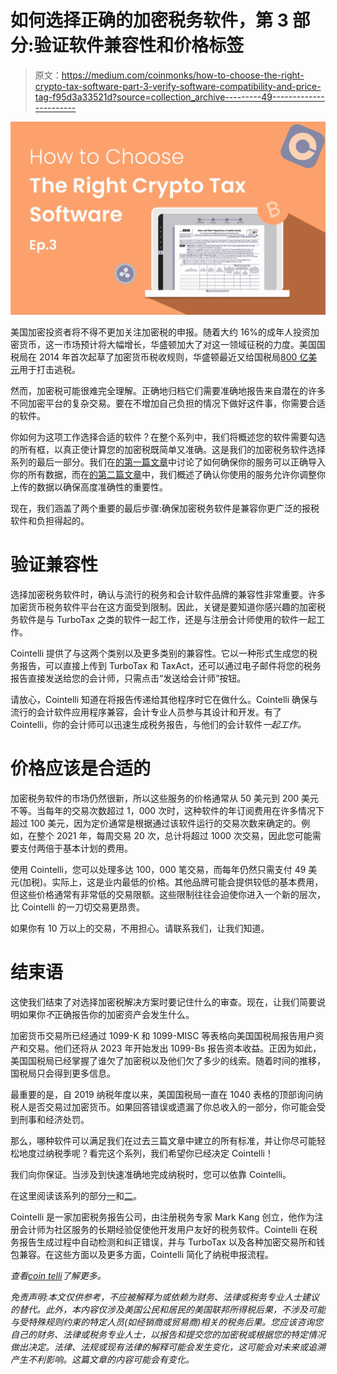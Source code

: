 # 如何选择正确的加密税务软件，第 3 部分:验证软件兼容性和价格标签

> 原文：<https://medium.com/coinmonks/how-to-choose-the-right-crypto-tax-software-part-3-verify-software-compatibility-and-price-tag-f95d3a33521d?source=collection_archive---------49----------------------->

![](img/600fc96a527f66a557f5280d650c1d44.png)

美国加密投资者将不得不更加关注加密税的申报。随着大约 16%的成年人投资加密货币，这一市场预计将大幅增长，华盛顿加大了对这一领域征税的力度。美国国税局在 2014 年首次起草了加密货币税收规则，华盛顿最近又给国税局[800 亿美元](https://www.cnbc.com/2021/07/14/irs-new-rules-on-bitcoin-ethereum-dogecoin-trading.html)用于打击逃税。

然而，加密税可能很难完全理解。正确地归档它们需要准确地报告来自潜在的许多不同加密平台的复杂交易。要在不增加自己负担的情况下做好这件事，你需要合适的软件。

你如何为这项工作选择合适的软件？在整个系列中，我们将概述您的软件需要勾选的所有框，以真正使计算您的加密税既简单又准确。这是我们的加密税务软件选择系列的最后一部分。我们在[的第一篇文章](/@cointelli/how-to-choose-the-right-crypto-tax-software-part-1-review-exchange-coverage-d66bcaac11be)中讨论了如何确保你的服务可以正确导入你的所有数据，而在[的第二篇文章](/@cointelli/how-to-choose-the-right-crypto-tax-software-part-2-confirm-error-correction-function-5f1cbc67a6a7)中，我们概述了确认你使用的服务允许你调整你上传的数据以确保高度准确性的重要性。

现在，我们涵盖了两个重要的最后步骤:确保加密税务软件是兼容你更广泛的报税软件和负担得起的。

# 验证兼容性

选择加密税务软件时，确认与流行的税务和会计软件品牌的兼容性非常重要。许多加密货币税务软件平台在这方面受到限制。因此，关键是要知道你感兴趣的加密税务软件是与 TurboTax 之类的软件一起工作，还是与注册会计师使用的软件一起工作。

Cointelli 提供了与这两个类别以及更多类别的兼容性。它以一种形式生成您的税务报告，可以直接上传到 TurboTax 和 TaxAct，还可以通过电子邮件将您的税务报告直接发送给您的会计师，只需点击“发送给会计师”按钮。

请放心，Cointelli 知道在将报告传递给其他程序时它在做什么。Cointelli 确保与流行的会计软件应用程序兼容，会计专业人员参与其设计和开发。有了 Cointelli，你的会计师可以迅速生成税务报告，与他们的会计软件*一起工作。*

# 价格应该是合适的

加密税务软件的市场仍然很新，所以这些服务的价格通常从 50 美元到 200 美元不等。当每年的交易次数超过 1，000 次时，这种软件的年订阅费用在许多情况下超过 100 美元，因为定价通常是根据通过该软件运行的交易次数来确定的。例如，在整个 2021 年，每周交易 20 次，总计将超过 1000 次交易，因此您可能需要支付两倍于基本计划的费用。

使用 Cointelli，您可以处理多达 100，000 笔交易，而每年仍然只需支付 49 美元(加税)。实际上，这是业内最低的价格。其他品牌可能会提供较低的基本费用，但这些价格通常有非常低的交易限额。这些限制往往会迫使你进入一个新的层次，比 Cointelli 的一刀切交易更昂贵。

如果你有 10 万以上的交易，不用担心。请联系我们，让我们知道。

# 结束语

这使我们结束了对选择加密税解决方案时要记住什么的审查。现在，让我们简要说明如果你*不*正确报告你的加密资产会发生什么。

加密货币交易所已经通过 1099-K 和 1099-MISC 等表格向美国国税局报告用户资产和交易。他们还将从 2023 年开始发出 1099-Bs 报告资本收益。正因为如此，美国国税局已经掌握了谁欠了加密税以及他们欠了多少的线索。随着时间的推移，国税局只会得到更多信息。

最重要的是，自 2019 纳税年度以来，美国国税局一直在 1040 表格的顶部询问纳税人是否交易过加密货币。如果回答错误或遗漏了你总收入的一部分，你可能会受到刑事和经济处罚。

那么，哪种软件可以满足我们在过去三篇文章中建立的所有标准，并让你尽可能轻松地度过纳税季呢？看完这个系列，我们希望你已经决定 Cointelli！

我们向你保证。当涉及到快速准确地完成纳税时，您可以依靠 Cointelli。

在这里阅读该系列的部分[一](/@cointelli/how-to-choose-the-right-crypto-tax-software-part-1-review-exchange-coverage-d66bcaac11be)和[二](/@cointelli/how-to-choose-the-right-crypto-tax-software-part-2-confirm-error-correction-function-5f1cbc67a6a7)。

Cointelli 是一家加密税务报告公司，由注册税务专家 Mark Kang 创立，他作为注册会计师为社区服务的长期经验促使他开发用户友好的税务软件。Cointelli 在税务报告生成过程中自动检测和纠正错误，并与 TurboTax 以及各种加密交易所和钱包兼容。在这些方面以及更多方面，Cointelli 简化了纳税申报流程。

*查看*[*coin telli*](https://cointelli.com/)*了解更多。*

*免责声明:本文仅供参考，不应被解释为或依赖为财务、法律或税务专业人士建议的替代。此外，本内容仅涉及美国公民和居民的美国联邦所得税后果，不涉及可能与受特殊规则约束的特定人员(如经销商或贸易商)相关的税务后果。您应该咨询您自己的财务、法律或税务专业人士，以报告和提交您的加密税或根据您的特定情况做出决定。法律、法规或现有法律的解释可能会发生变化，这可能会对未来或追溯产生不利影响。这篇文章的内容可能会有变化。*